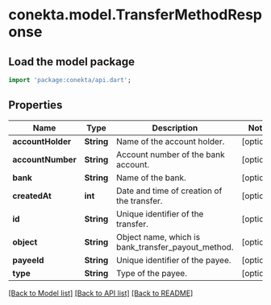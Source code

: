 # conekta.model.TransferMethodResponse

## Load the model package
```dart
import 'package:conekta/api.dart';
```

## Properties
Name | Type | Description | Notes
------------ | ------------- | ------------- | -------------
**accountHolder** | **String** | Name of the account holder. | [optional] 
**accountNumber** | **String** | Account number of the bank account. | [optional] 
**bank** | **String** | Name of the bank. | [optional] 
**createdAt** | **int** | Date and time of creation of the transfer. | [optional] 
**id** | **String** | Unique identifier of the transfer. | [optional] 
**object** | **String** | Object name, which is bank_transfer_payout_method. | [optional] 
**payeeId** | **String** | Unique identifier of the payee. | [optional] 
**type** | **String** | Type of the payee. | [optional] 

[[Back to Model list]](../README.md#documentation-for-models) [[Back to API list]](../README.md#documentation-for-api-endpoints) [[Back to README]](../README.md)



